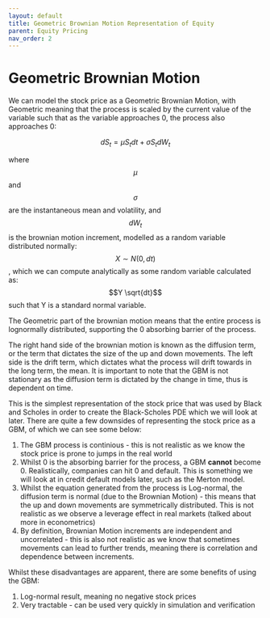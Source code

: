 ```yaml
---
layout: default
title: Geometric Brownian Motion Representation of Equity
parent: Equity Pricing
nav_order: 2
---
```


# Geometric Brownian Motion
We can model the stock price as a Geometric Brownian Motion, with Geometric meaning that the process is scaled by the current value of the variable such that as the variable approaches 0, the process also approaches 0:

$$dS_t = \mu S_t dt + \sigma S_t dW_t$$

where $$\mu$$ and $$\sigma$$ are the instantaneous mean and volatility, and $$dW_t$$ is the brownian motion increment, modelled as a random variable distributed normally: $$X \sim N(0, dt)$$, which we can compute analytically as some random variable calculated as: $$Y \sqrt{dt}$$ such that Y is a standard normal variable.

The Geometric part of the brownian motion means that the entire process is lognormally distributed, supporting the 0 absorbing barrier of the process.

The right hand side of the brownian motion is known as the diffusion term, or the term that dictates the size of the up and down movements. The left side is the drift term, which dictates what the process will drift towards in the long term, the mean. It is important to note that the GBM is not stationary as the diffusion term is dictated by the change in time, thus is dependent on time. 

This is the simplest representation of the stock price that was used by Black and Scholes in order to create the Black-Scholes PDE which we will look at later. There are quite a few downsides of representing the stock price as a GBM, of which we can see some below:

1. The GBM process is continious - this is not realistic as we know the stock price is prone to jumps in the real world
2. Whilst 0 is the absorbing barrier for the process, a GBM **cannot** become 0. Realistically, companies can hit 0 and default. This is something we will look at in credit default models later, such as the Merton model.
3. Whilst the equation generated from the process is Log-normal, the diffusion term is normal (due to the Brownian Motion) - this means that the up and down movements are symmetrically distributed. This is not realistic as we observe a leverage effect in real markets (talked about more in econometrics)
4. By definition, Brownian Motion increments are independent and uncorrelated - this is also not realistic as we know that sometimes movements can lead to further trends, meaning there is correlation and dependence between increments.

Whilst these disadvantages are apparent, there are some benefits of using the GBM:
1. Log-normal result, meaning no negative stock prices
2. Very tractable -  can be used very quickly in simulation and verification

